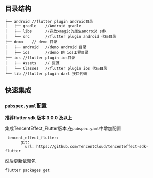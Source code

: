 ## 目录结构
```
├── android	//flutter plugin android目录
│   ├── gradle    //Android gradle
│   ├── libs      //存放xmagic的原生android sdk
│   └── src       //flutter plugin android 代码目录
├── demo	// demo 目录
│   ├── android   //demo android 目录
│   ├── ios       //demo 的 ios工程目录
├── ios	//flutter plugin ios目录
│   ├── Assets    // 资源
│   └── Classes   //flutter plugin ios 代码目录
└── lib	//flutter plugin dart 接口代码
```

## 快速集成

### `pubspec.yaml`配置

**推荐flutter sdk 版本 3.0.0 及以上**

集成TencentEffect_Flutter版本,在`pubspec.yaml`中增加配置

```
 tencent_effect_flutter:
       git:
         url: https://github.com/TencentCloud/tencenteffect-sdk-flutter
```

然后更新依赖包

```
flutter packages get
```

### 